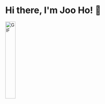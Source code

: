 # Hi there, I'm Joo Ho! 👋
<p>
  <img alt="GIF" src="https://github.com/iamjhp/iamjhp/blob/main/coding.gif" width="25%" height="25%" />
</p>
